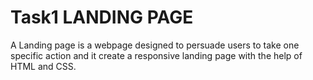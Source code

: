 # Task1 LANDING PAGE
A Landing page is a webpage designed to persuade users to take one specific action and it create a responsive landing page with the help of HTML and CSS.

